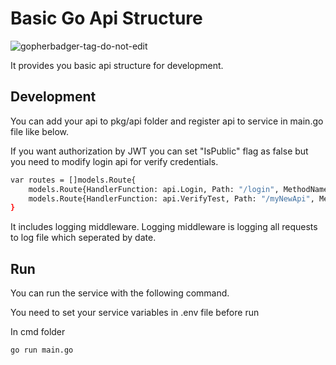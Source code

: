 # Basic Go Api Structure
![gopherbadger-tag-do-not-edit](https://img.shields.io/badge/Go%20Coverage-98.8%25-brightgreen.svg?longCache=true&style=flat)

It provides you basic api structure for development.

## Development

You can add your api to pkg/api folder and register api to service in main.go file like below.

If you want authorization by JWT you can set "IsPublic" flag as false but you need to modify login api for verify credentials. 

```bash
var routes = []models.Route{
	models.Route{HandlerFunction: api.Login, Path: "/login", MethodName: "POST", IsPublic: true},
	models.Route{HandlerFunction: api.VerifyTest, Path: "/myNewApi", MethodName: "POST", IsPublic: false},
}
```

It includes logging middleware. Logging middleware is logging all requests to log file which seperated by date.

## Run

You can run the service with the following command.

You need to set your service variables in .env file before run

In cmd folder

```bash
go run main.go
```







